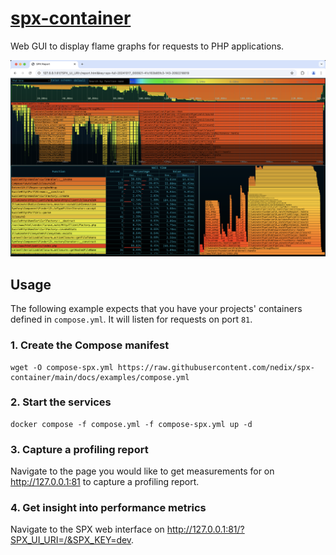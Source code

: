 # [spx-container][project]

Web GUI to display flame graphs for requests to PHP applications.

![spx-hero](https://raw.githubusercontent.com/nedix/spx-container/refs/heads/main/docs/static/hero.png)


## Usage

The following example expects that you have your projects' containers defined in `compose.yml`. It will listen for requests on port `81`.


### 1. Create the Compose manifest

```shell
wget -O compose-spx.yml https://raw.githubusercontent.com/nedix/spx-container/main/docs/examples/compose.yml
```


### 2. Start the services

```shell
docker compose -f compose.yml -f compose-spx.yml up -d
```


### 3. Capture a profiling report

Navigate to the page you would like to get measurements for on http://127.0.0.1:81 to capture a profiling report.


### 4. Get insight into performance metrics

Navigate to the SPX web interface on http://127.0.0.1:81/?SPX_UI_URI=/&SPX_KEY=dev.


[project]: https://hub.docker.com/r/nedix/spx
